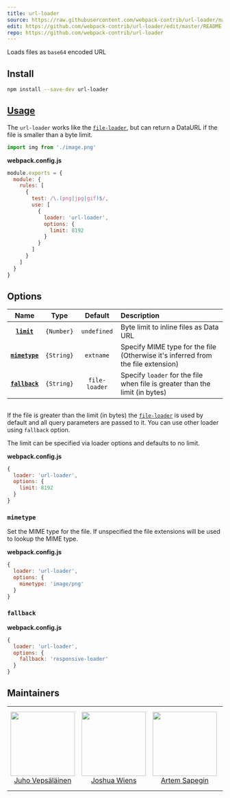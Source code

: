 ```yaml
---
title: url-loader
source: https://raw.githubusercontent.com/webpack-contrib/url-loader/master/README.md
edit: https://github.com/webpack-contrib/url-loader/edit/master/README.md
repo: https://github.com/webpack-contrib/url-loader
---
```

Loads files as `base64` encoded URL

## Install

```bash
npm install --save-dev url-loader
```

## <a href="https://webpack.js.org/concepts/loaders">Usage</a>

The `url-loader` works like the [`file-loader`](/loaders/file-loader/), but can return a DataURL if the file is smaller than a byte limit.


```js
import img from './image.png'
```

**webpack.config.js**
```js
module.exports = {
  module: {
    rules: [
      {
        test: /\.(png|jpg|gif)$/,
        use: [
          {
            loader: 'url-loader',
            options: {
              limit: 8192
            }
          }
        ]
      }
    ]
  }
}
```

## Options

|Name|Type|Default|Description|
|:--:|:--:|:-----:|:----------|
|**[`limit`](#limit)**|`{Number}`|`undefined`|Byte limit to inline files as Data URL|
|**[`mimetype`](#mimetype)**|`{String}`|`extname`|Specify MIME type for the file (Otherwise it's inferred from the file extension)|
|**[`fallback`](#fallback)**|`{String}`|`file-loader`|Specify `loader` for the file when file is greater than the limit (in bytes)|

##

If the file is greater than the limit (in bytes) the [`file-loader`](/loaders/file-loader/) is used by default and all query parameters are passed to it.
You can use other loader using `fallback` option.

The limit can be specified via loader options and defaults to no limit.

**webpack.config.js**
```js
{
  loader: 'url-loader',
  options: {
    limit: 8192
  }
}
```

### `mimetype`

Set the MIME type for the file. If unspecified the file extensions will be used to lookup the MIME type.

**webpack.config.js**
```js
{
  loader: 'url-loader',
  options: {
    mimetype: 'image/png'
  }
}
```

### `fallback`

**webpack.config.js**
```js
{
  loader: 'url-loader',
  options: {
    fallback: 'responsive-loader'
  }
}
```

## Maintainers

<table>
  <tbody>
    <tr>
      <td align="center">
        <a href="https://github.com/bebraw">
          <img width="150" height="150" src="https://github.com/bebraw.png?v=3&s=150">
          </br>
          Juho Vepsäläinen
        </a>
      </td>
      <td align="center">
        <a href="https://github.com/d3viant0ne">
          <img width="150" height="150" src="https://github.com/d3viant0ne.png?v=3&s=150">
          </br>
          Joshua Wiens
        </a>
      </td>
      <td align="center">
        <a href="https://github.com/sapegin">
          <img width="150" height="150" src="https://github.com/sapegin.png?v=3&s=150">
          </br>
          Artem Sapegin
        </a>
      </td>
      <td align="center">
        <a href="https://github.com/michael-ciniawsky">
          <img width="150" height="150" src="https://github.com/michael-ciniawsky.png?v=3&s=150">
          </br>
          Michael Ciniawsky
        </a>
      </td>
      <td align="center">
        <a href="https://github.com/evilebottnawi">
          <img width="150" height="150" src="https://github.com/evilebottnawi.png?v=3&s=150">
          </br>
          Alexander Krasnoyarov
        </a>
      </td>
    </tr>
  <tbody>
</table>


[npm]: https://img.shields.io/npm/v/url-loader.svg
[npm-url]: https://npmjs.com/package/url-loader

[node]: https://img.shields.io/node/v/url-loader.svg
[node-url]: https://nodejs.org

[deps]: https://david-dm.org/webpack-contrib/url-loader.svg
[deps-url]: https://david-dm.org/webpack-contrib/url-loader

[tests]: https://circleci.com/gh/webpack-contrib/url-loader/tree/master.svg?style=svg
[tests-url]: https://circleci.com/gh/webpack-contrib/url-loader/tree/master

[cover]: https://codecov.io/gh/webpack-contrib/url-loader/branch/master/graph/badge.svg
[cover-url]: https://codecov.io/gh/webpack-contrib/url-loader

[chat]: https://badges.gitter.im/webpack/webpack.svg
[chat-url]: https://gitter.im/webpack/webpack
